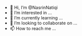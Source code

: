- 👋 Hi, I’m @NasrinNatiqi
- 👀 I’m interested in ...
- 🌱 I’m currently learning ...
- 💞️ I’m looking to collaborate on ...
- 📫 How to reach me ...

<!---
NasrinNatiqi/NasrinNatiqi is a ✨ special ✨ repository because its `README.md` (this file) appears on your GitHub profile.
You can click the Preview link to take a look at your changes.
--->
